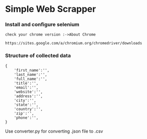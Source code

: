 # Simple Web Scrapper
### Install and configure selenium
```
check your chrome version :->About Chrome 

https://sites.google.com/a/chromium.org/chromedriver/downloads
```
### Structure of collected data
```
{
    'first_name':'',
    'last_name':'',
    'full_name':'',
    'title':'',
    'email':'',
    'website':'',
    'address':'',
    'city':'',
    'state':'',
    'country':'',
    'zip':'',
    'phone':'',
}
```
Use converter.py for converting .json file to .csv
